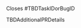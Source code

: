 <!--
These comments inside these brackets will not appear in the pull request.

The pull request should be linked to either:
 - a task (i.e., use 'Closes #TaskID' or 'Resolves #TaskID')
 - a bug (i.e., use 'Closes #BugID' or 'Fixes #BugID')

For more details, see: https://help.github.com/en/github/managing-your-work-on-github/linking-a-pull-request-to-an-issue#linking-a-pull-request-to-an-issue-using-a-keyword
-->

Closes #TBDTaskIDorBugID

TBDAdditionalPRDetails

